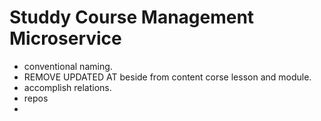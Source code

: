 # Studdy Course Management Microservice


* conventional naming.
* REMOVE UPDATED AT beside from content corse lesson and module.
* accomplish relations.
* repos 
* 